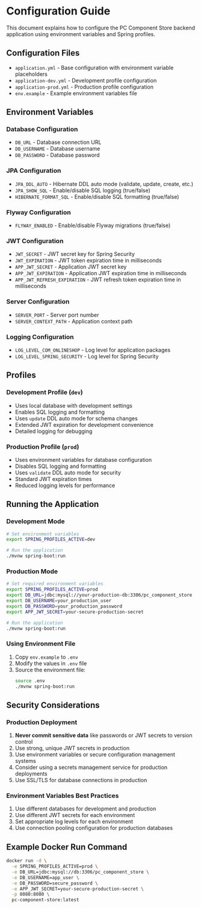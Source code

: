 # Configuration Guide

This document explains how to configure the PC Component Store backend application using environment variables and Spring profiles.

## Configuration Files

- `application.yml` - Base configuration with environment variable placeholders
- `application-dev.yml` - Development profile configuration
- `application-prod.yml` - Production profile configuration
- `env.example` - Example environment variables file

## Environment Variables

### Database Configuration
- `DB_URL` - Database connection URL
- `DB_USERNAME` - Database username
- `DB_PASSWORD` - Database password

### JPA Configuration
- `JPA_DDL_AUTO` - Hibernate DDL auto mode (validate, update, create, etc.)
- `JPA_SHOW_SQL` - Enable/disable SQL logging (true/false)
- `HIBERNATE_FORMAT_SQL` - Enable/disable SQL formatting (true/false)

### Flyway Configuration
- `FLYWAY_ENABLED` - Enable/disable Flyway migrations (true/false)

### JWT Configuration
- `JWT_SECRET` - JWT secret key for Spring Security
- `JWT_EXPIRATION` - JWT token expiration time in milliseconds
- `APP_JWT_SECRET` - Application JWT secret key
- `APP_JWT_EXPIRATION` - Application JWT expiration time in milliseconds
- `APP_JWT_REFRESH_EXPIRATION` - JWT refresh token expiration time in milliseconds

### Server Configuration
- `SERVER_PORT` - Server port number
- `SERVER_CONTEXT_PATH` - Application context path

### Logging Configuration
- `LOG_LEVEL_COM_ONLINESHOP` - Log level for application packages
- `LOG_LEVEL_SPRING_SECURITY` - Log level for Spring Security

## Profiles

### Development Profile (`dev`)
- Uses local database with development settings
- Enables SQL logging and formatting
- Uses `update` DDL auto mode for schema changes
- Extended JWT expiration for development convenience
- Detailed logging for debugging

### Production Profile (`prod`)
- Uses environment variables for database configuration
- Disables SQL logging and formatting
- Uses `validate` DDL auto mode for security
- Standard JWT expiration times
- Reduced logging levels for performance

## Running the Application

### Development Mode
```bash
# Set environment variables
export SPRING_PROFILES_ACTIVE=dev

# Run the application
./mvnw spring-boot:run
```

### Production Mode
```bash
# Set required environment variables
export SPRING_PROFILES_ACTIVE=prod
export DB_URL=jdbc:mysql://your-production-db:3306/pc_component_store
export DB_USERNAME=your_production_user
export DB_PASSWORD=your_production_password
export APP_JWT_SECRET=your-secure-production-secret

# Run the application
./mvnw spring-boot:run
```

### Using Environment File
1. Copy `env.example` to `.env`
2. Modify the values in `.env` file
3. Source the environment file:
   ```bash
   source .env
   ./mvnw spring-boot:run
   ```

## Security Considerations

### Production Deployment
1. **Never commit sensitive data** like passwords or JWT secrets to version control
2. Use strong, unique JWT secrets in production
3. Use environment variables or secure configuration management systems
4. Consider using a secrets management service for production deployments
5. Use SSL/TLS for database connections in production

### Environment Variables Best Practices
1. Use different databases for development and production
2. Use different JWT secrets for each environment
3. Set appropriate log levels for each environment
4. Use connection pooling configuration for production databases

## Example Docker Run Command

```bash
docker run -d \
  -e SPRING_PROFILES_ACTIVE=prod \
  -e DB_URL=jdbc:mysql://db:3306/pc_component_store \
  -e DB_USERNAME=app_user \
  -e DB_PASSWORD=secure_password \
  -e APP_JWT_SECRET=your-secure-production-secret \
  -p 8080:8080 \
  pc-component-store:latest
``` 